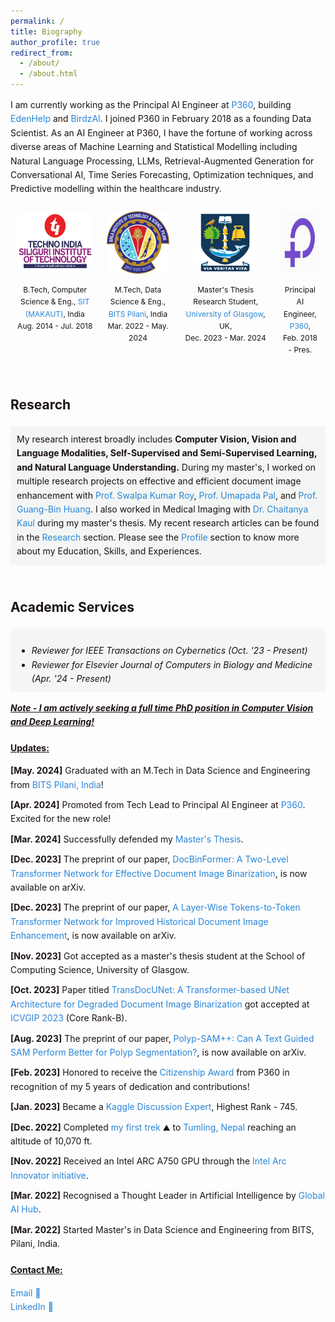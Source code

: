 ```yaml
---
permalink: /
title: Biography
author_profile: true
redirect_from: 
  - /about/
  - /about.html
---
```


<style>
  .content-container {
    font-size: 14px;
    color: #1B1212;
    line-height: 1.6;
  }
  .content-container a {
    text-decoration: none;
    color: #4040FF;
  }
  .content-container a:hover {
    text-decoration: underline;
  }
  .logo-container {
    display: flex;
    flex-wrap: wrap;
    justify-content: space-between;
    margin: 20px 0;
  }
  .logo-item {
    text-align: center;
    margin: 10px;
  }
  .logo-item img {
    width: 100px;
    height: 100px;
    margin-bottom: 10px;
  }
  .logo-item p {
    font-size: 14px;
    color: #1B1212;
  }
  .updates-list {
    list-style-type: none;
    padding: 0;
  }
  .updates-list li {
    margin: 10px 0;
  }
  .updates-list a {
    color: #4040FF;
    text-decoration: none;
  }
  .updates-list a:hover {
    text-decoration: underline;
  }
  .updates-list, h3, p {
    font-size: 14px;
  }
</style>
<style>
  .research-interest {
    background-color: #f3f6f4; /* Light grey */
    padding: 10px;
    border-radius: 5px;
    transition: background-color 0.3s ease; /* Smooth transition for background color */
  }
  
  .research-interest:hover {
    background-color: #d0d0d0; /* Deeper grey on hover */
  }
</style>


<div class="content-container">
  <p style="font-size: 14px;">I am currently working as the Principal AI Engineer at <a href="https://www.p360.com/" style="color: #2985d8; text-decoration: none;">P360</a>, building <a href="https://www.p360.com/edenhelp/" style="color: #2985d8; text-decoration: none;">EdenHelp</a> and <a href="https://www.p360.com/birdzai/" style="color: #2985d8; text-decoration: none;">BirdzAI</a>. I joined P360 in February 2018 as a founding Data Scientist. As an AI Engineer at P360, I have the fortune of working across diverse areas of Machine Learning and Statistical Modelling including Natural Language Processing, LLMs, Retrieval-Augmented Generation for Conversational AI, Time Series Forecasting, Optimization techniques, and Predictive modelling within the healthcare industry.</p>

  <div style="display: flex; justify-content: space-between;">
    <div style="text-align: center; margin: 10px;">
      <img src="../images/SIT_3.jpg" alt="Logo1" style="width: 120px; height: 100px; margin-bottom: 10px;">
      <div style="font-size: 12px; color: #1B1212;">B.Tech, Computer Science & Eng., <a href="https://sittechno.org/" style="color: #2985d8; text-decoration: none;">SIT (MAKAUT)</a>, India<br>Aug. 2014 - Jul. 2018</div>
    </div>
    <div style="text-align: center; margin: 10px;">
    <img src="../images/bits.png" alt="Logo4" style="width: 100px; height: 100px; margin-bottom: 10px;">
    <div style="font-size: 12px; color: #1B1212;">M.Tech, Data Science & Eng., <a href="http://www.bits-pilani.ac.in/" style="color: #2985d8; text-decoration: none;">BITS Pilani</a>, India<br>Mar. 2022 - May. 2024</div>
    </div>
    <div style="text-align: center; margin: 10px;">
    <img src="../images/UoG_3.png" alt="Logo5" style="width: 100px; height: 100px; margin-bottom: 10px;">
    <div style="font-size: 12px; color: #1B1212;">Master's Thesis Research Student,<a href="https://www.gla.ac.uk/" style="color: #2985d8; text-decoration: none;"> University of Glasgow</a>, UK,<br>Dec. 2023 - Mar. 2024</div>
    </div>
    <div style="text-align: center; margin: 10px;">
      <img src="../images/p360.jpeg" alt="Logo3" style="width: 100px; height: 100px; margin-bottom: 10px;">
      <div style="font-size: 12px; color: #1B1212;">Principal AI Engineer, <a href="https://www.p360.com/" style="color: #2985d8; text-decoration: none;">P360</a>,<br>Feb. 2018 - Pres.</div>
    </div>
  </div><br>

  <!-- <div class="research-interest">
      My research interest broadly includes <strong>Computer Vision, Vision and Language Modalities, Self-Supervised and Semi-Supervised Learning and Natural Language Understanding.</strong> During my master's I worked on multiple research projects on effective and efficient document image enhancement with <a href="https://scholar.google.com/citations?user=1WVrFGwAAAAJ&hl=en" style="color: #2985d8; text-decoration: none;">Prof. Swalpa Kumar Roy</a>, <a href="https://scholar.google.com/citations?user=2_z_CogAAAAJ&hl=en" style="color: #2985d8; text-decoration: none;">Prof. Umapada Pal</a> and <a href="https://scholar.google.com.sg/citations?user=LhSqQCIAAAAJ&hl=en" style="color: #2985d8; text-decoration: none;">Prof. Guang-Bin Huang</a>. I also worked in Medical Imaging with <a href="https://chaitanya-kaul.github.io/" style="color: #2985d8; text-decoration: none;">Dr. Chaitanya Kaul</a> during my master's thesis. My recent research articles can be found in the <a href="/publications/" style="color: #2985d8; text-decoration: none;">Research</a> section. Please see the <a href="/cv/" style="color: #2985d8; text-decoration: none;">Profile</a> section to know more about my Education, Skills and Experiences.
  </div><br> -->

<h2>Research</h2>
<div class="research-interest">
  My research interest broadly includes <strong>Computer Vision, Vision and Language Modalities, Self-Supervised and Semi-Supervised Learning, and Natural Language Understanding.</strong> During my master's, I worked on multiple research projects on effective and efficient document image enhancement with <a href="https://scholar.google.com/citations?user=1WVrFGwAAAAJ&hl=en" style="color: #2985d8; text-decoration: none;">Prof. Swalpa Kumar Roy</a>, <a href="https://scholar.google.com/citations?user=2_z_CogAAAAJ&hl=en" style="color: #2985d8; text-decoration: none;">Prof. Umapada Pal</a>, and <a href="https://scholar.google.com.sg/citations?user=LhSqQCIAAAAJ&hl=en" style="color: #2985d8; text-decoration: none;">Prof. Guang-Bin Huang</a>. I also worked in Medical Imaging with <a href="https://chaitanya-kaul.github.io/" style="color: #2985d8; text-decoration: none;">Dr. Chaitanya Kaul</a> during my master's thesis. My recent research articles can be found in the <a href="/publications/" style="color: #2985d8; text-decoration: none;">Research</a> section. Please see the <a href="/cv/" style="color: #2985d8; text-decoration: none;">Profile</a> section to know more about my Education, Skills, and Experiences.
</div><br>

<h2>Academic Services</h2>
<div class="research-interest" style="margin-bottom: 0;">
  <ul style="margin-bottom: 0;">
    <li><i>Reviewer for IEEE Transactions on Cybernetics (Oct. '23 - Present)</i></li>
    <li><i>Reviewer for Elsevier Journal of Computers in Biology and Medicine (Apr. '24 - Present)</i></li>
  </ul>
</div>

  <p style="font-size: 14px;"><strong><em><u>Note - I am actively seeking a full time PhD position in Computer Vision and Deep Learning!</u></em></strong></p>

  <h3 style="text-decoration: underline;">Updates:</h3>
  <ul class="updates-list">
    <li><strong>[May. 2024]</strong> Graduated with an M.Tech in Data Science and Engineering from <a href="https://www.bits-pilani.ac.in/" style="color: #2985d8; text-decoration: none;">BITS Pilani, India</a>!</li>
    <li><strong>[Apr. 2024]</strong> Promoted from Tech Lead to Principal AI Engineer at <a href="https://www.p360.com/leadership/" style="color: #2985d8; text-decoration: none;">P360</a>. Excited for the new role!</li>
    <li><strong>[Mar. 2024]</strong> Successfully defended my <a href="https://arxiv.org/pdf/2406.03173" style="color: #2985d8; text-decoration: none;">Master's Thesis</a>.</li>
    <li><strong>[Dec. 2023]</strong> The preprint of our paper, <a href="https://arxiv.org/abs/2312.03568" style="color: #2985d8; text-decoration: none;">DocBinFormer: A Two-Level Transformer Network for Effective Document Image Binarization</a>, is now available on arXiv.</li>
    <li><strong>[Dec. 2023]</strong> The preprint of our paper, <a href="https://arxiv.org/abs/2312.03946" style="color: #2985d8; text-decoration: none;">A Layer-Wise Tokens-to-Token Transformer Network for Improved Historical Document Image Enhancement</a>, is now available on arXiv.</li>
    <li><strong>[Nov. 2023]</strong> Got accepted as a master's thesis student at the School of Computing Science, University of Glasgow.</li>
    <li><strong>[Oct. 2023]</strong> Paper titled <a href="https://dl.acm.org/doi/abs/10.1145/3627631.3627639" style="color: #2985d8; text-decoration: none;">TransDocUNet: A Transformer-based UNet Architecture for Degraded Document Image Binarization</a> got accepted at <a href="https://www.iitrpr.ac.in/ICVGIP/" style="color: #2985d8; text-decoration: none;">ICVGIP 2023</a> (Core Rank-B).</li>
    <li><strong>[Aug. 2023]</strong> The preprint of our paper, <a href="https://arxiv.org/abs/2308.06623" style="color: #2985d8; text-decoration: none;">Polyp-SAM++: Can A Text Guided SAM Perform Better for Polyp Segmentation?</a>, is now available on arXiv.</li>
    <li><strong>[Feb. 2023]</strong> Honored to receive the <a href="https://media.licdn.com/dms/image/C4D22AQEdWsHeU2QLJg/feedshare-shrink_1280/0/1676489330264?e=1724889600&v=beta&t=ke4AZbS55zvxJw1KDHGBDuH1uffjvnlMt6cP7mjCNos" style="color: #2985d8; text-decoration: none;">Citizenship Award</a> from P360 in recognition of my 5 years of dedication and contributions!</li>
    <li><strong>[Jan. 2023]</strong> Became a <a href="https://www.kaggle.com/risabbiswas19" style="color: #2985d8; text-decoration: none;">Kaggle Discussion Expert</a>, Highest Rank - 745.</li>
    <li><strong>[Dec. 2022]</strong> Completed <a href="https://media.licdn.com/dms/image/C4E22AQFMcdBf4hkbhQ/feedshare-shrink_1280/0/1671638780264?e=1724889600&v=beta&t=UMka8JxUr92ku14VrtO9-HkpoSGmGNJtQROIhk9OItk" style="color: #2985d8; text-decoration: none;">my first trek</a> ⛰️ to <a href="https://dooars.info/wp-content/uploads/photo-gallery/imported_from_media_libray/18_kanchenzonga_from_tumling.jpg?bwg=1554903620" style="color: #2985d8; text-decoration: none;">Tumling, Nepal</a> reaching an altitude of 10,070 ft.</li>
    <li><strong>[Nov. 2022]</strong> Received an Intel ARC A750 GPU through the <a href="https://community.intel.com/t5/Blogs/Products-and-Solutions/Graphics/Apply-to-be-an-Intel-Arc-Innovator/post/1348540" style="color: #2985d8; text-decoration: none;">Intel Arc Innovator initiative</a>.</li>
    <li><strong>[Mar. 2022]</strong> Recognised a Thought Leader in Artificial Intelligence by <a href="https://www.linkedin.com/posts/globalaihub_globalaihub-thoughtleader-ai-activity-6909830724439130112-_yog?utm_source=share&utm_medium=member_desktop" style="color: #2985d8; text-decoration: none;">Global AI Hub</a>.</li>
    <li><strong>[Mar. 2022]</strong> Started Master's in Data Science and Engineering from BITS, Pilani, India.</li>
  </ul>

  <h3 style="text-decoration: underline;">Contact Me:</h3>
  <p>
  <a href="mailto:risabbiswas19@gmail.com" style="color: #2985d8; text-decoration: none;">Email 📩</a><br>
  <a href="https://www.linkedin.com/in/risab-biswas/" style="color: #2985d8; text-decoration: none;">LinkedIn 🙌</a>
  </p>
</div><br>

<div style="width: 100%; max-width: 150px; margin-left: 0;">
  <script type="text/javascript" id="clstr_globe" src="//clustrmaps.com/globe.js?d=Cy-IWclfCDvThPB2CnFlJVPj0gl6FmmdVitkid3tV9c"></script>
</div>
